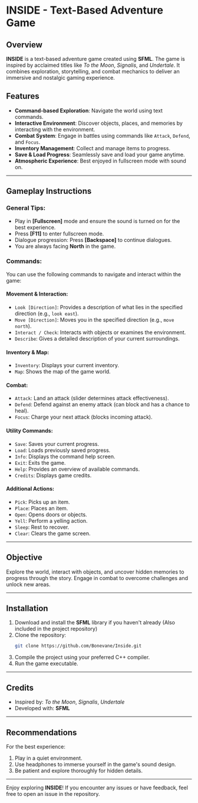 # INSIDE - Text-Based Adventure Game

## Overview
**INSIDE** is a text-based adventure game created using **SFML**. The game is inspired by acclaimed titles like *To the Moon*, *Signalis*, and *Undertale*. It combines exploration, storytelling, and combat mechanics to deliver an immersive and nostalgic gaming experience.

## Features
- **Command-based Exploration**: Navigate the world using text commands.
- **Interactive Environment**: Discover objects, places, and memories by interacting with the environment.
- **Combat System**: Engage in battles using commands like `Attack`, `Defend`, and `Focus`.
- **Inventory Management**: Collect and manage items to progress.
- **Save & Load Progress**: Seamlessly save and load your game anytime.
- **Atmospheric Experience**: Best enjoyed in fullscreen mode with sound on.

---

## Gameplay Instructions

### General Tips:
- Play in **[Fullscreen]** mode and ensure the sound is turned on for the best experience.
- Press **[F11]** to enter fullscreen mode.
- Dialogue progression: Press **[Backspace]** to continue dialogues.
- You are always facing **North** in the game.

### Commands:
You can use the following commands to navigate and interact within the game:

#### Movement & Interaction:
- `Look [Direction]`: Provides a description of what lies in the specified direction (e.g., `look east`).
- `Move [Direction]`: Moves you in the specified direction (e.g., `move north`).
- `Interact / Check`: Interacts with objects or examines the environment.
- `Describe`: Gives a detailed description of your current surroundings.

#### Inventory & Map:
- `Inventory`: Displays your current inventory.
- `Map`: Shows the map of the game world.

#### Combat:
- `Attack`: Land an attack (slider determines attack effectiveness).
- `Defend`: Defend against an enemy attack (can block and has a chance to heal).
- `Focus`: Charge your next attack (blocks incoming attack).

#### Utility Commands:
- `Save`: Saves your current progress.
- `Load`: Loads previously saved progress.
- `Info`: Displays the command help screen.
- `Exit`: Exits the game.
- `Help`: Provides an overview of available commands.
- `Credits`: Displays game credits.

#### Additional Actions:
- `Pick`: Picks up an item.
- `Place`: Places an item.
- `Open`: Opens doors or objects.
- `Yell`: Perform a yelling action.
- `Sleep`: Rest to recover.
- `Clear`: Clears the game screen.

---

## Objective
Explore the world, interact with objects, and uncover hidden memories to progress through the story. Engage in combat to overcome challenges and unlock new areas.

---

## Installation
1. Download and install the **SFML** library if you haven't already (Also included in the project repository)
2. Clone the repository:
   ```bash
   git clone https://github.com/Bonevane/Inside.git
   ```
3. Compile the project using your preferred C++ compiler.
4. Run the game executable.

---

## Credits
- Inspired by: *To the Moon*, *Signalis*, *Undertale*
- Developed with: **SFML**

---

## Recommendations
For the best experience:
1. Play in a quiet environment.
2. Use headphones to immerse yourself in the game's sound design.
3. Be patient and explore thoroughly for hidden details.

---

Enjoy exploring **INSIDE**! If you encounter any issues or have feedback, feel free to open an issue in the repository.
